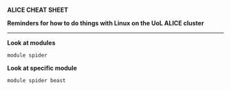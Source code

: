 **ALICE CHEAT SHEET**

**Reminders for how to do things with Linux on the UoL ALICE cluster**
***
**Look at modules**
```
module spider
```
**Look at specific module**
```
module spider beast
```
